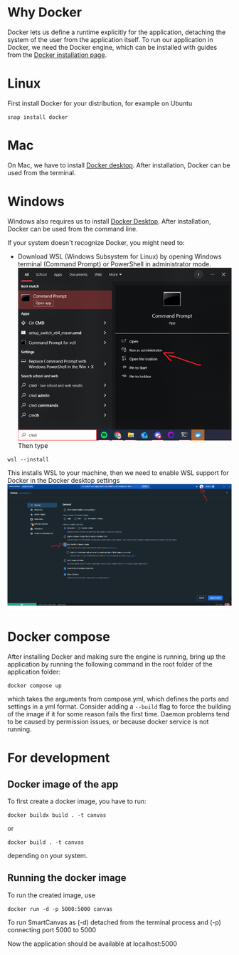 # Why Docker
Docker lets us define a runtime explicitly for the application, detaching the system of the user from the application itself.
To run our application in Docker, we need the Docker engine, which can be installed with guides from the [Docker installation page](https://docs.docker.com/engine/install/).
# Linux
First install Docker for your distribution, for example on Ubuntu
```console
snap install docker
```
# Mac
On Mac, we have to install [Docker desktop](https://docs.docker.com/desktop/install/mac-install/). After installation, Docker can be used from the terminal.
# Windows
Windows also requires us to install [Docker Desktop](https://docs.docker.com/desktop/install/windows-install/). After installation, Docker can be used from the command line.

If your system doesn't recognize Docker, you might need to:

- Download WSL (Windows Subsystem for Linux) by opening Windows terminal (Command Prompt) or PowerShell in administrator mode.
![Admin guidance](../.github/images/open-admin.png)
Then type
```console
wsl --install
```
This installs WSL to your machine, then we need to enable WSL support for Docker in the Docker desktop settings
![Docker guidance](../.github/images/DockerforWindows.png)
# Docker compose
After installing Docker and making sure the engine is running, bring up the application by running the following command in the root folder of the application folder:
```console
docker compose up
```
which takes the arguments from compose.yml, which defines the ports and settings in a yml format. 
Consider adding a `--build` flag to force the building of the image if it for some reason fails the first time. Daemon problems tend to be caused by permission issues, or because docker service is not running.

# For development
## Docker image of the app
To first create a docker image, you have to run:
```console
docker buildx build . -t canvas
```
or

```console
docker build . -t canvas
```
depending on your system. 

## Running the docker image
To run the created image, use 
```console
docker run -d -p 5000:5000 canvas
```
To run SmartCanvas as (-d) detached from the terminal process and (-p) connecting port 5000 to 5000 

Now the application should be available at localhost:5000
